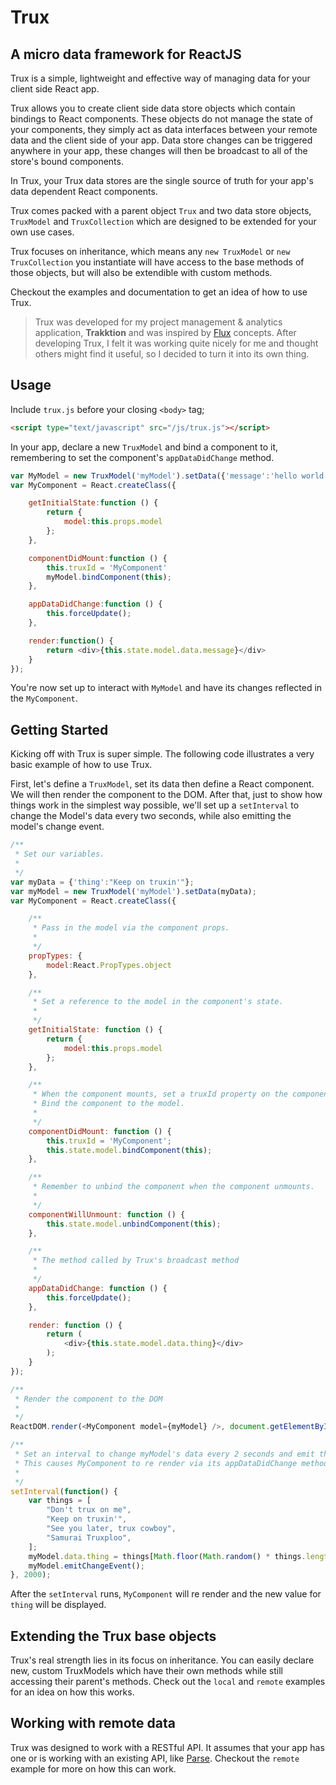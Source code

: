 # Trux
## A micro data framework for ReactJS

Trux is a simple, lightweight and effective way of managing data for your client side React app.

Trux allows you to create client side data store objects which contain bindings to React components. These objects do not manage the state of your components, they simply act as data interfaces between your remote data and the client side of your app. Data store changes can be triggered anywhere in your app, these changes will then be broadcast to all of the store's bound components.

In Trux, your Trux data stores are the single source of truth for your app's data dependent React components.

Trux comes packed with a parent object `Trux` and two data store objects, `TruxModel` and `TruxCollection` which are designed to be extended for your own use cases.

Trux focuses on inheritance, which means any `new TruxModel` or `new TruxCollection` you instantiate will have access to the base methods of those objects, but will also be extendible with custom methods.

Checkout the examples and documentation to get an idea of how to use Trux.

> Trux was developed for my project management & analytics application, **Trakktion** and was inspired by [Flux](https://facebook.github.io/flux/) concepts. After developing Trux, I felt it was working quite nicely for me and thought others might find it useful, so I decided to turn it into its own thing.

## Usage

Include `trux.js` before your closing `<body>` tag;

```html
<script type="text/javascript" src="/js/trux.js"></script>
```

In your app, declare a new `TruxModel` and bind a component to it, remembering to set the component's `appDataDidChange` method.

```javascript
var MyModel = new TruxModel('myModel').setData({'message':'hello world'});
var MyComponent = React.createClass({

    getInitialState:function () {
        return {
            model:this.props.model
        };
    },

    componentDidMount:function () {
        this.truxId = 'MyComponent'
        myModel.bindComponent(this);
    },

    appDataDidChange:function () {
        this.forceUpdate();
    },

    render:function() {
        return <div>{this.state.model.data.message}</div>
    }
});
```

You're now set up to interact with `MyModel` and have its changes reflected in the `MyComponent`.


## Getting Started

Kicking off with Trux is super simple. The following code illustrates a very basic example of how to use Trux.

First, let's define a `TruxModel`, set its data then define a React component. We will then render the component to the DOM. After that, just to show how things work in the simplest way possible, we'll set up a `setInterval` to change the Model's data every two seconds, while also emitting the model's change event.

```javascript
/**
 * Set our variables.
 *
 */
var myData = {'thing':"Keep on truxin'"};
var myModel = new TruxModel('myModel').setData(myData);
var MyComponent = React.createClass({

    /**
     * Pass in the model via the component props.
     *
     */
    propTypes: {
        model:React.PropTypes.object
    },

    /**
     * Set a reference to the model in the component's state.
     *
     */
    getInitialState: function () {
        return {
            model:this.props.model
        };
    },

    /**
     * When the component mounts, set a truxId property on the component.
     * Bind the component to the model.
     *
     */
    componentDidMount: function () {
        this.truxId = 'MyComponent';
        this.state.model.bindComponent(this);
    },

    /**
     * Remember to unbind the component when the component unmounts.
     *
     */
    componentWillUnmount: function () {
        this.state.model.unbindComponent(this);
    },

    /**
     * The method called by Trux's broadcast method
     *
     */
    appDataDidChange: function () {
        this.forceUpdate();
    },

    render: function () {
        return (
            <div>{this.state.model.data.thing}</div>
        );
    }
});

/**
 * Render the component to the DOM
 *
 */
ReactDOM.render(<MyComponent model={myModel} />, document.getElementById('app'));

/**
 * Set an interval to change myModel's data every 2 seconds and emit the TruxModel's change event.
 * This causes MyComponent to re render via its appDataDidChange method.
 *
 */
setInterval(function() {
    var things = [
        "Don't trux on me",
        "Keep on truxin'",
        "See you later, trux cowboy",
        "Samurai Truxploo",
    ];
    myModel.data.thing = things[Math.floor(Math.random() * things.length)];
    myModel.emitChangeEvent();
}, 2000);

```

After the `setInterval` runs, `MyComponent` will re render and the new value for `thing` will be displayed.

## Extending the Trux base objects

Trux's real strength lies in its focus on inheritance. You can easily declare new, custom TruxModels which have their own methods while still accessing their parent's methods. Check out the `local` and `remote` examples for an idea on how this works.

## Working with remote data

Trux was designed to work with a RESTful API. It assumes that your app has one or is working with an existing API, like [Parse](https://parse.com). Checkout the `remote` example for more on how this can work.
